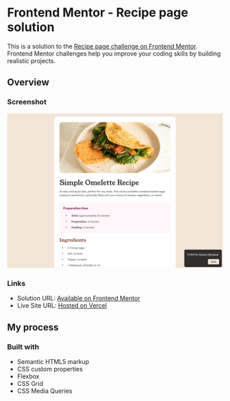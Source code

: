 # Frontend Mentor - Recipe page solution

This is a solution to the [Recipe page challenge on Frontend Mentor](https://www.frontendmentor.io/challenges/recipe-page-KiTsR8QQKm). Frontend Mentor challenges help you improve your coding skills by building realistic projects. 

## Overview

### Screenshot

![Screenshot](./assets/images/recipe.png)

### Links

- Solution URL: [Available on Frontend Mentor](https://www.frontendmentor.io/solutions/recipe-page-using-semantic-html-css-and-bem-metodology-FpqrumT-FD)
- Live Site URL: [Hosted on Vercel](https://fm-recipe-beta.vercel.app/)

## My process

### Built with

- Semantic HTML5 markup
- CSS custom properties
- Flexbox
- CSS Grid
- CSS Media Queries
